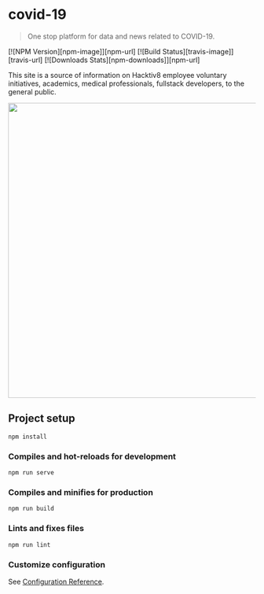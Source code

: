 # covid-19
> One stop platform for data and news related to COVID-19.

[![NPM Version][npm-image]][npm-url]
[![Build Status][travis-image]][travis-url]
[![Downloads Stats][npm-downloads]][npm-url]

This site is a source of information on Hacktiv8 employee voluntary initiatives, academics, medical professionals, fullstack developers, to the general public.

<img src="https://covid-19-a3539.firebaseapp.com/thumbnail.png" width="600" />

## Project setup
```
npm install
```

### Compiles and hot-reloads for development
```
npm run serve
```

### Compiles and minifies for production
```
npm run build
```

### Lints and fixes files
```
npm run lint
```

### Customize configuration
See [Configuration Reference](https://cli.vuejs.org/config/).
